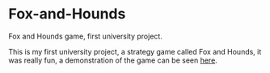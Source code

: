 # Fox-and-Hounds
Fox and Hounds game, first university project.

This is my first university project, a strategy game called Fox and Hounds, it was really fun, a demonstration of the game can be seen [here](https://www.youtube.com/watch?v=QHZzp0lnNbE).
